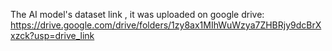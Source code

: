 The AI model's dataset link , it was uploaded on google drive: https://drive.google.com/drive/folders/1zy8ax1MIhWuWzya7ZHBRjy9dcBrXxzck?usp=drive_link
